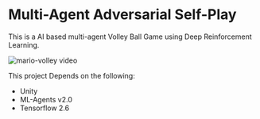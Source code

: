 # Multi-Agent Adversarial Self-Play
This is a AI based multi-agent Volley Ball Game using Deep Reinforcement Learning.

![[mario-volley video](AIMultiVolley.png)](https://www.youtube.com/watch?v=_FH0q9lkqOc)

This project Depends on the following:

* Unity
* ML-Agents v2.0
* Tensorflow 2.6

